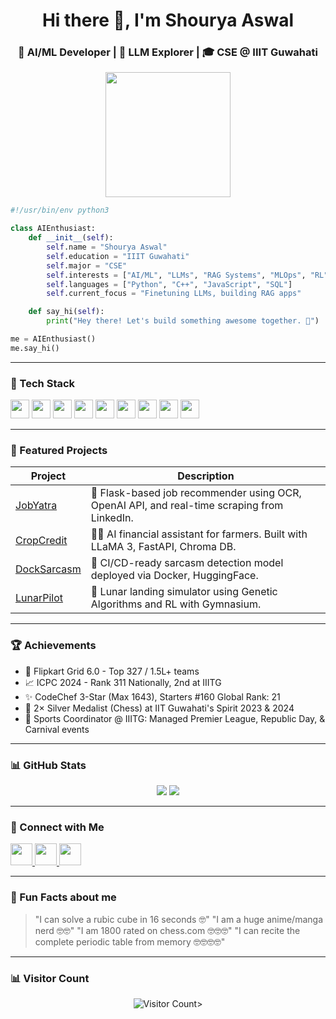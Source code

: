 <h1 align="center">Hi there 👋, I'm Shourya Aswal</h1>
<h3 align="center">🚀 AI/ML Developer | 🧠 LLM Explorer | 🎓 CSE @ IIIT Guwahati</h3>

<p align="center">
  <img src="https://media.giphy.com/media/2IudUHdI075HL02Pkk/giphy.gif" height="200"/>
</p>

```python
#!/usr/bin/env python3

class AIEnthusiast:
    def __init__(self):
        self.name = "Shourya Aswal"
        self.education = "IIIT Guwahati"
        self.major = "CSE"
        self.interests = ["AI/ML", "LLMs", "RAG Systems", "MLOps", "RL"]
        self.languages = ["Python", "C++", "JavaScript", "SQL"]
        self.current_focus = "Finetuning LLMs, building RAG apps"

    def say_hi(self):
        print("Hey there! Let's build something awesome together. 🚀")

me = AIEnthusiast()
me.say_hi()
```

---

### 🧠 Tech Stack
<div align="left">
  <img src="https://cdn.jsdelivr.net/gh/devicons/devicon/icons/python/python-original.svg" height="30"/>
  <img src="https://cdn.jsdelivr.net/gh/devicons/devicon/icons/cplusplus/cplusplus-original.svg" height="30"/>
  <img src="https://cdn.jsdelivr.net/gh/devicons/devicon/icons/javascript/javascript-original.svg" height="30"/>
  <img src="https://cdn.jsdelivr.net/gh/devicons/devicon/icons/fastapi/fastapi-original.svg" height="30"/>
  <img src="https://cdn.jsdelivr.net/gh/devicons/devicon/icons/flask/flask-original.svg" height="30"/>
  <img src="https://cdn.jsdelivr.net/gh/devicons/devicon/icons/docker/docker-original.svg" height="30"/>
  <img src="https://cdn.jsdelivr.net/gh/devicons/devicon/icons/postgresql/postgresql-original.svg" height="30"/>
  <img src="https://cdn.jsdelivr.net/gh/devicons/devicon/icons/tensorflow/tensorflow-original.svg" height="30"/>
  <img src="https://huggingface.co/datasets/huggingface/brand-assets/resolve/main/hf-logo.svg" height="30"/>
</div>

---

### 🚀 Featured Projects

| Project | Description |
|--------|-------------|
| [JobYatra](https://github.com/ShouryaAswal/JobYatra) | 🔹 Flask-based job recommender using OCR, OpenAI API, and real-time scraping from LinkedIn. |
| [CropCredit](https://github.com/ShouryaAswal/CropCredit) | 👨‍🌾 AI financial assistant for farmers. Built with LLaMA 3, FastAPI, Chroma DB. |
| [DockSarcasm](https://github.com/ShouryaAswal/DockSarcasm) | 🤖 CI/CD-ready sarcasm detection model deployed via Docker, HuggingFace. |
| [LunarPilot](https://github.com/ShouryaAswal/LunarPilot) | 🌌 Lunar landing simulator using Genetic Algorithms and RL with Gymnasium. |

---

### 🏆 Achievements

- 🥇 Flipkart Grid 6.0 - Top 327 / 1.5L+ teams
- 📈 ICPC 2024 - Rank 311 Nationally, 2nd at IIITG
- ✨ CodeChef 3-Star (Max 1643), Starters #160 Global Rank: 21
- 🏅 2× Silver Medalist (Chess) at IIT Guwahati's Spirit 2023 & 2024
- 🏃 Sports Coordinator @ IIITG: Managed Premier League, Republic Day, & Carnival events

---

### 📊 GitHub Stats
<div align="center">
  <img src="https://github-readme-stats.vercel.app/api?username=ShouryaAswal&show_icons=true&theme=tokyonight" />
  <img src="https://github-readme-streak-stats.herokuapp.com?user=ShouryaAswal&theme=tokyonight" />
</div>

---

### 📩 Connect with Me
<div align="left">
  <a href="mailto:shouryaaswal@hotmail.com">
    <img src="https://img.shields.io/static/v1?message=Email&logo=microsoft-outlook&label=&color=0078D4&logoColor=white&labelColor=&style=for-the-badge" height="35"/>
  </a>
  <a href="https://www.linkedin.com/in/shourya-aswal/">
    <img src="https://img.shields.io/static/v1?message=LinkedIn&logo=linkedin&label=&color=0077B5&logoColor=white&labelColor=&style=for-the-badge" height="35"/>
  </a>
  <a href="https://github.com/ShouryaAswal">
    <img src="https://img.shields.io/static/v1?message=GitHub&logo=github&label=&color=181717&logoColor=white&labelColor=&style=for-the-badge" height="35"/>
  </a>
</div>

---

### 📅 Fun Facts about me

> "I can solve a rubic cube in 16 seconds 🤓"
> "I am a huge anime/manga nerd 🤓🤓"
> "I am 1800 rated on chess.com 🤓🤓🤓" 
> "I can recite the complete periodic table from memory 🤓🤓🤓🤓"
---

### 📊 Visitor Count

<div align="center">
  <img src="https://profile-counter.glitch.me/ShouryaAswal/count.svg" alt="Visitor Count"/>>
</div>

